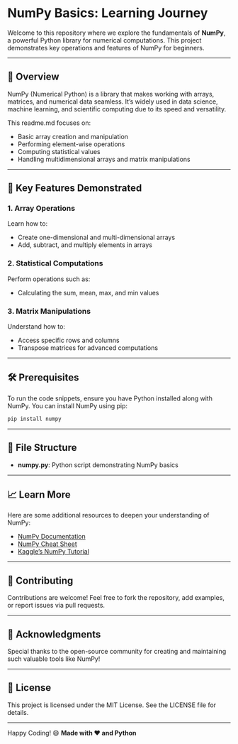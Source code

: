# NumPy Basics: Learning Journey

Welcome to this repository where we explore the fundamentals of **NumPy**, a powerful Python library for numerical computations. This project demonstrates key operations and features of NumPy for beginners.

---

## 📖 Overview
NumPy (Numerical Python) is a library that makes working with arrays, matrices, and numerical data seamless. It’s widely used in data science, machine learning, and scientific computing due to its speed and versatility.

This readme.md focuses on:
- Basic array creation and manipulation
- Performing element-wise operations
- Computing statistical values
- Handling multidimensional arrays and matrix manipulations

---

## 🚀 Key Features Demonstrated

### 1. **Array Operations**
Learn how to:
- Create one-dimensional and multi-dimensional arrays
- Add, subtract, and multiply elements in arrays

### 2. **Statistical Computations**
Perform operations such as:
- Calculating the sum, mean, max, and min values

### 3. **Matrix Manipulations**
Understand how to:
- Access specific rows and columns
- Transpose matrices for advanced computations

---

## 🛠️ Prerequisites
To run the code snippets, ensure you have Python installed along with NumPy. You can install NumPy using pip:

```bash
pip install numpy
```

---

## 📂 File Structure
- **numpy.py**: Python script demonstrating NumPy basics

---

## 📈 Learn More
Here are some additional resources to deepen your understanding of NumPy:
- [NumPy Documentation](https://numpy.org/doc/)
- [NumPy Cheat Sheet](https://www.datacamp.com/cheat-sheet/numpy-cheat-sheet-python)
- [Kaggle’s NumPy Tutorial](https://www.kaggle.com/learn/python)

---

## 🤝 Contributing
Contributions are welcome! Feel free to fork the repository, add examples, or report issues via pull requests.

---

## 🌟 Acknowledgments
Special thanks to the open-source community for creating and maintaining such valuable tools like NumPy!

---

## 📜 License
This project is licensed under the MIT License. See the LICENSE file for details.

---

Happy Coding! 😄
**Made with ❤️ and Python**  
